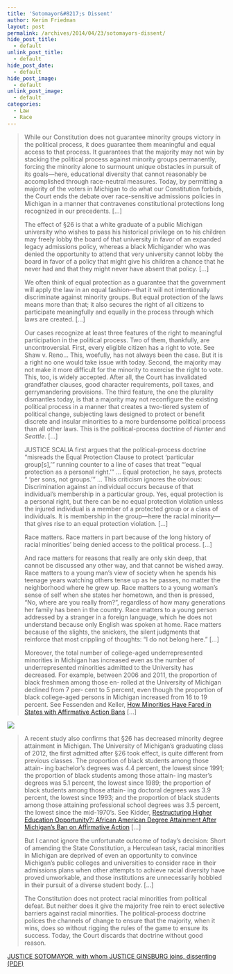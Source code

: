 ```yaml
---
title: 'Sotomayor&#8217;s Dissent'
author: Kerim Friedman
layout: post
permalink: /archives/2014/04/23/sotomayors-dissent/
hide_post_title:
  - default
unlink_post_title:
  - default
hide_post_date:
  - default
hide_post_image:
  - default
unlink_post_image:
  - default
categories:
  - Law
  - Race
---
```

> While our Constitution does not guarantee minority groups victory in the political process, it does guarantee them meaningful and equal access to that process. It guarantees that the majority may not win by stacking the political process against minority groups permanently, forcing the minority alone to surmount unique obstacles in pursuit of its goals—here, educational diversity that cannot reasonably be accomplished through race-neutral measures. Today, by permitting a majority of the voters in Michigan to do what our Constitution forbids, the Court ends the debate over race-sensitive admissions policies in Michigan in a manner that contravenes constitutional protections long recognized in our precedents. […] <!--more-->
> 
> The effect of §26 is that a white graduate of a public Michigan university who wishes to pass his historical privilege on to his children may freely lobby the board of that university in favor of an expanded legacy admissions policy, whereas a black Michigander who was denied the opportunity to attend that very university cannot lobby the board in favor of a policy that might give his children a chance that he never had and that they might never have absent that policy. […] 
> 
> We often think of equal protection as a guarantee that the government will apply the law in an equal fashion—that it will not intentionally discriminate against minority groups. But equal protection of the laws means more than that; it also secures the right of all citizens to participate meaningfully and equally in the process through which laws are created. […] 
> 
> Our cases recognize at least three features of the right to meaningful participation in the political process. Two of them, thankfully, are uncontroversial. First, every eligible citizen has a right to vote. See Shaw v. Reno… This, woefully, has not always been the case. But it is a right no one would take issue with today. Second, the majority may not make it more difficult for the minority to exercise the right to vote. This, too, is widely accepted. After all, the Court has invalidated grandfather clauses, good character requirements, poll taxes, and gerrymandering provisions. The third feature, the one the plurality dismantles today, is that a majority may not reconfigure the existing political process in a manner that creates a two-tiered system of political change, subjecting laws designed to protect or benefit discrete and insular minorities to a more burdensome political process than all other laws. This is the political-process doctrine of *Hunter* and *Seattle*. […] 
> 
> JUSTICE SCALIA first argues that the political-process doctrine “misreads the Equal Protection Clause to protect ‘particular group[s],’” running counter to a line of cases that treat “‘equal protection as a personal right.’” … Equal protection, he says, protects “ ‘per­ sons, not groups.’” … This criticism ignores the obvious: Discrimination against an individual occurs because of that individual’s membership in a particular group. Yes, equal protection is a personal right, but there can be no equal protection violation unless the injured individual is a member of a protected group or a class of individuals. It is membership in the group—here the racial minority—that gives rise to an equal protection violation. […] 
> 
> Race matters. Race matters in part because of the long history of racial minorities’ being denied access to the political process. […] 
> 
> And race matters for reasons that really are only skin deep, that cannot be discussed any other way, and that cannot be wished away. Race matters to a young man’s view of society when he spends his teenage years watching others tense up as he passes, no matter the neighborhood where he grew up. Race matters to a young woman’s sense of self when she states her hometown, and then is pressed, “No, where are you really from?”, regardless of how many generations her family has been in the country. Race matters to a young person addressed by a stranger in a foreign language, which he does not understand because only English was spoken at home. Race matters because of the slights, the snickers, the silent judgments that reinforce that most crippling of thoughts: “I do not belong here.” […] 
> 
> Moreover, the total number of college-aged underrepresented minorities in Michigan has increased even as the number of underrepresented minorities admitted to the University has decreased. For example, between 2006 and 2011, the proportion of black freshmen among those en- rolled at the University of Michigan declined from 7 per- cent to 5 percent, even though the proportion of black college-aged persons in Michigan increased from 16 to 19 percent. See Fessenden and Keller, <a href="http://www.nytimes.com/interactive/2013/06/24/us/affirmative-action-bans.html" onclick="_gaq.push(['_trackEvent', 'outbound-article', 'http://www.nytimes.com/interactive/2013/06/24/us/affirmative-action-bans.html', 'How Minorities Have Fared in States with Affirmative Action Bans']);" >How Minorities Have Fared in States with Affirmative Action Bans</a> […] </blockquote> 
> 
> ![][1]
> 
> > A recent study also confirms that §26 has decreased minority degree attainment in Michigan. The University of Michigan’s graduating class of 2012, the first admitted after §26 took effect, is quite different from previous classes. The proportion of black students among those attain- ing bachelor’s degrees was 4.4 percent, the lowest since 1991; the proportion of black students among those attain- ing master’s degrees was 5.1 percent, the lowest since 1989; the proportion of black students among those attain- ing doctoral degrees was 3.9 percent, the lowest since 1993; and the proportion of black students among those attaining professional school degrees was 3.5 percent, the lowest since the mid-1970’s. See Kidder, <a href="http://papers.ssrn.com/sol3/abstract=2318523" onclick="_gaq.push(['_trackEvent', 'outbound-article', 'http://papers.ssrn.com/sol3/abstract=2318523', 'Restructuring Higher Education Opportunity?: African American Degree Attainment After Michigan’s Ban on Affirmative Action']);" >Restructuring Higher Education Opportunity?: African American Degree Attainment After Michigan’s Ban on Affirmative Action</a> […] 
> > 
> > But I cannot ignore the unfortunate outcome of today’s decision: Short of amending the State Constitution, a Herculean task, racial minorities in Michigan are deprived of even an opportunity to convince Michigan’s public colleges and universities to consider race in their admissions plans when other attempts to achieve racial diversity have proved unworkable, and those institutions are unnecessarily hobbled in their pursuit of a diverse student body. […] 
> > 
> > The Constitution does not protect racial minorities from political defeat. But neither does it give the majority free rein to erect selective barriers against racial minorities. The political-process doctrine polices the channels of change to ensure that the majority, when it wins, does so without rigging the rules of the game to ensure its success. Today, the Court discards that doctrine without good reason. </blockquote> 
> > 
> > <a href="http://www.supremecourt.gov/opinions/13pdf/12-682_j4ek.pdf" onclick="_gaq.push(['_trackEvent','download','http://www.supremecourt.gov/opinions/13pdf/12-682_j4ek.pdf']);" >JUSTICE SOTOMAYOR, with whom JUSTICE GINSBURG joins, dissenting (PDF)</a>
> > 
> > <div id="themify_builder_content-3510" class="themify_builder_content themify_builder themify_builder_front">
> >
> 
> > 
> >

 [1]: https://www.evernote.com/shard/s1/sh/64e94dbd-8d83-4b91-9124-ea2364932e1c/6250daf593474e059119757531c48de5/deep/0/How-Minorities-Have-Fared-in-States-With-Affirmative-Action-Bans---Interactive-Graphic---NYTimes.com.png